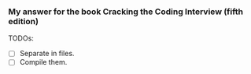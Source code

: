 ### My answer for the book Cracking the Coding Interview (fifth edition)

TODOs:
- [ ] Separate in files.
- [ ] Compile them.
